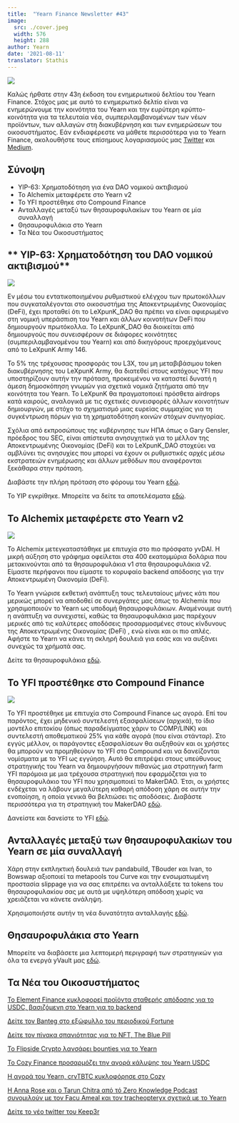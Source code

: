 ```yaml
---
title:  "Yearn Finance Newsletter #43"
image:
  src: ./cover.jpeg
  width: 576
  height: 288
author: Yearn
date: '2021-08-11'
translator: Stathis
---
```



![](/_posts/_newsletters/Yearn-Finance-Newsletter-43/cover.jpeg?w=880&h=440)

Καλώς ήρθατε στην 43η έκδοση του ενημερωτικού δελτίου του Yearn Finance. Στόχος μας με αυτό το ενημερωτικό δελτίο είναι να ενημερώνουμε την κοινότητα του Yearn και την ευρύτερη κρύπτο-κοινότητα για τα τελευταία νέα, συμπεριλαμβανομένων των νέων προϊόντων, των αλλαγών στη διακυβέρνηση και των ενημερώσεων του οικοσυστήματος. Εάν ενδιαφέρεστε να μάθετε περισσότερα για το Yearn Finance, ακολουθήστε τους επίσημους λογαριασμούς μας [Twitter](https://twitter.com/iearnfinance) και [Medium](https://medium.com/iearn).


## **Σύνοψη**

- YIP-63: Χρηματοδότηση για ένα DAO νομικού ακτιβισμού
- Το Alchemix μεταφέρετε στο Yearn v2
- Το YFI προστέθηκε στο Compound Finance
- Ανταλλαγές μεταξύ των θησαυροφυλακίων του Yearn σε μία συναλλαγή
- Θησαυροφυλάκια στο Yearn
- Τα Νέα του Οικοσυστήματος

## ** YIP-63: Χρηματοδότηση του DAO νομικού ακτιβισμού**

![](/_posts/_newsletters/Yearn-Finance-Newsletter-43/image2.jpg?w=360&h=203)

Εν μέσω του εντατικοποιημένου ρυθμιστικού ελέγχου των πρωτοκόλλων που συγκαταλέγονται στο οικοσυστήμα της Αποκεντρωμένης Οικονομίας (DeFi), έχει προταθεί ότι το LeXpunK_DAO θα πρέπει να είναι αφιερωμένο στη νομική υπεράσπιση του Yearn και άλλων κοινοτήτων DeFi που δημιουργούν πρωτόκολλα. Το LeXpunK_DAO θα διοικείται από δημιουργούς που συνεισφέρουν σε διάφορες κοινότητες (συμπεριλαμβανομένου του Yearn) και από δικηγόρους προερχόμενους από το LeXpunK Army 146.

Το 5% της τρέχουσας προσφοράς του L3X, του μη μεταβιβάσιμου token διακυβέρνησης του LeXpunK Army, θα διατεθεί στους κατόχους YFI που υποστηρίζουν αυτήν την πρόταση, προκειμένου να καταστεί δυνατή η άμεση δημοσκόπηση γνωμών για σχετικά νομικά ζητήματα από την κοινότητα του Yearn. Το LeXpunK θα πραγματοποιεί πρόσθετα airdrops κατά καιρούς, αναλογικά με τις σχετικές συνεισφορές άλλων κοινοτήτων δημιουργών, με στόχο το σχηματισμό μιας ευρείας συμμαχίας για τη συγκέντρωση πόρων για τη χρηματοδότηση κοινών στόχων συνηγορίας.

Σχόλια από εκπροσώπους της κυβέρνησης των ΗΠΑ όπως ο Gary Gensler, πρόεδρος του SEC, είναι απίστευτα ανησυχητικά για το μέλλον της Αποκεντρωμένης Οικονομίας (DeFi) και το LeXpunK_DAO στοχεύει να αμβλύνει τις ανησυχίες που μπορεί να έχουν οι ρυθμιστικές αρχές μέσω εκστρατειών ενημέρωσης και άλλων μεθόδων που αναφέρονται ξεκάθαρα στην πρόταση.

Διαβάστε την πλήρη πρόταση στο φόρουμ του Yearn [εδώ](https://gov.yearn.finance/t/yip-63-fund-builder-first-legal-activism-dao/11280).

Το YIP εγκρίθηκε. Μπορείτε να δείτε τα αποτελέσματα [εδώ](https://gov.yearn.finance/t/proposal-fund-builder-first-legal-activism-dao/11280).

## **Το Alchemix μεταφέρετε στο Yearn v2**

![](/_posts/_newsletters/Yearn-Finance-Newsletter-43/image3.jpg?w=1334&h=582)

Το Alchemix μετεγκαταστάθηκε με επιτυχία στο πιο πρόσφατο yvDAI. Η μικρή αύξηση στο γράφημα οφείλεται στα 400 εκατομμύρια δολάρια που μετακινούνται από τα θησαυροφυλάκια v1 στα θησαυροφυλάκια v2. Είμαστε περήφανοι που είμαστε το κορυφαίο backend απόδοσης για την Αποκεντρωμένη Οικονομία (DeFi).

Το Yearn γνώρισε εκθετική ανάπτυξη τους τελευταίους μήνες κάτι που μερικώς μπορεί να αποδοθεί σε συνεργάτες μας όπως το Alchemix που χρησιμοποιούν το Yearn ως υποδομή θησαυροφυλάκιων. Αναμένουμε αυτή η ανάπτυξη να συνεχιστεί, καθώς τα θησαυροφυλάκια μας παρέχουν μερικές από τις καλύτερες αποδόσεις προσαρμοσμένες στους κίνδυνους της Αποκεντρωμένης Οικονομίας (DeFi) , ενώ είναι και οι πιο απλές. Αφήστε το Yearn να κάνει τη σκληρή δουλειά για εσάς και να αυξάνει συνεχώς τα χρήματά σας.

Δείτε τα θησαυροφυλάκια [εδώ](https://yearn.finance/vaults).

## **Το YFI προστέθηκε στο Compound Finance**

![](/_posts/_newsletters/Yearn-Finance-Newsletter-43/image4.jpg?w=1456&h=540)

Το YFI προστέθηκε με επιτυχία στο Compound Finance ως αγορά. Επί του παρόντος, έχει μηδενικό συντελεστή εξασφαλίσεων (αρχικά), το ίδιο μοντέλο επιτοκίου (όπως παραδείγματος χάριν το COMP/LINK) και συντελεστή αποθεματικού 25% για κάθε αγορά (που είναι στάνταρ). Στο εγγύς μέλλον, οι παράγοντες εξασφαλίσεων θα αυξηθούν και οι χρήστες θα μπορούν να προμηθεύουν το YFI στο Compound και να δανείζονται νομίσματα με το YFI ως εγγύηση. Αυτό θα επιτρέψει στους υπεύθυνους στρατηγικής του Yearn να δημιουργήσουν πιθανώς μια στρατηγική farm YFI παρόμοια με μια τρέχουσα στρατηγική που εφαρμόζεται για το θησαυροφυλάκιο του YFI που χρησιμοποιεί το MakerDAO. Έτσι, οι χρήστες ενδέχεται να λάβουν μεγαλύτερη καθαρή απόδοση χάρη σε αυτήν την ενοποίηση, η οποία γενικά θα βελτιώσει τις αποδόσεις. Διαβάστε περισσότερα για τη στρατηγική του MakerDAO [εδώ](https://yearn.fi/invest/0xE14d13d8B3b85aF791b2AADD661cDBd5E6097Db1).

Δανείστε και δανείστε το YFI [εδώ](https://app.compound.finance/).

## **Ανταλλαγές μεταξύ των θησαυροφυλακίων του Yearn σε μία συναλλαγή**

Χάρη στην εκπληκτική δουλειά των pandabuild, TBouder και Ivan, το Bowswap αξιοποιεί τα metapools του Curve και την ενσωματωμένη προστασία slippage για να σας επιτρέπει να ανταλλάξετε τα tokens του θησαυροφυλακίου σας με αυτά με υψηλότερη απόδοση χωρίς να χρειάζεται να κάνετε ανάληψη.

Χρησιμοποιήστε αυτήν τη νέα δυνατότητα ανταλλαγής [εδώ](https://bowswap.finance/).

## **Θησαυροφυλάκια στο Yearn**

Μπορείτε να διαβάσετε μια λεπτομερή περιγραφή των στρατηγικών για όλα τα ενεργά yVault μας [εδώ](https://medium.com/yearn-state-of-the-vaults/the-vaults-at-yearn-9237905ffed3).

## **Τα Νέα του Οικοσυστήματος**

[Το Element Finance κυκλοφορεί προϊόντα σταθερής απόδοσης για το USDC, βασιζόμενη στο Yearn για το backend](https://twitter.com/element_fi/status/1422934199284215810?s=20)

[Δείτε τον Banteg στο εξώφυλλο του περιοδικού Fortune](https://twitter.com/FortuneMagazine/status/1420803860336152577)

[Δείτε τον πίνακα σπανιότητας για το NFT, The Blue Pill ](https://github.com/banteg/blue-pill#rarity-table)

[Το Flipside Crypto λανσάρει bounties για το Yearn](https://twitter.com/BmurrayFlipside/status/1421147576674422788)

[Το Cozy Finance προσαρμόζει την αγορά κάλυψης του Yearn USDC](https://twitter.com/cozyfinance/status/1422226784674664453)

[Η αγορά του Yearn, crvTBTC κυκλοφόρησε στο Cozy](https://twitter.com/cozyfinance/status/1422633897490223107)

[Η Anna Rose και ο Tarun Chitra από τό Zero Knowledge Podcast συνομιλούν με τον Facu Ameal και τον tracheopteryx σχετικά με το Yearn](https://www.zeroknowledge.fm/192)

[Δείτε το νέο twitter του Keep3r](https://twitter.com/thekeep3r)
